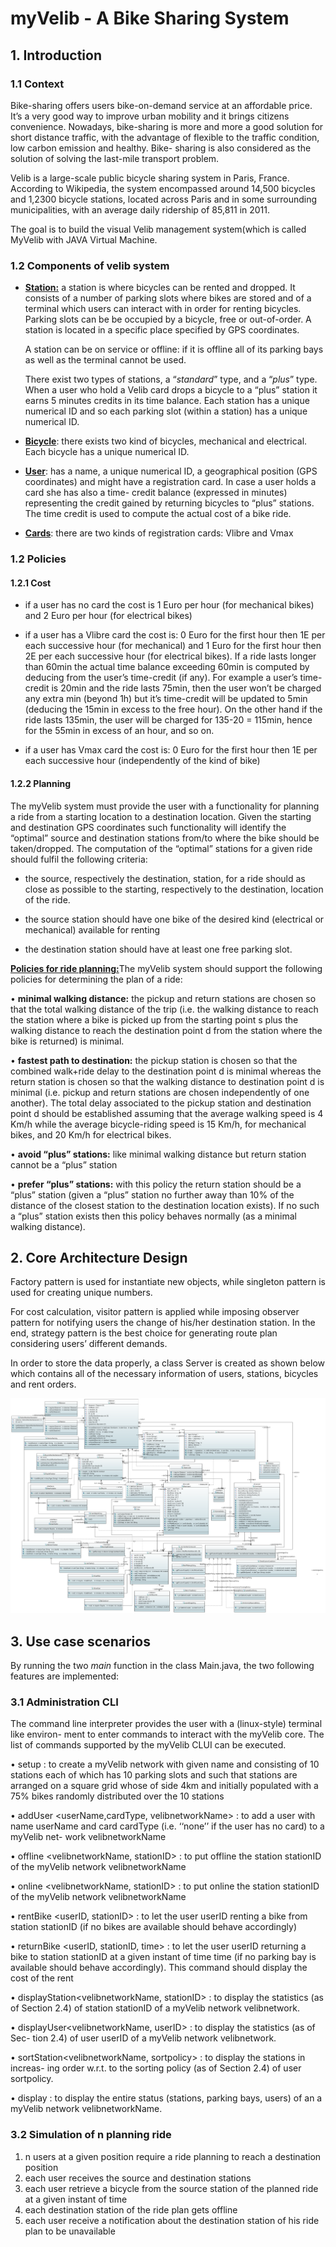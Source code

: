# myVelib - A Bike Sharing System

## 1. Introduction
### 1.1 Context
Bike-sharing offers users bike-on-demand service at an affordable price. It’s a very good way to improve urban mobility and it brings citizens convenience. Nowadays, bike-sharing is more and more a good solution for short distance traffic, with the advantage of flexible to the traffic condition, low carbon emission and healthy. Bike- sharing is also considered as the solution of solving the last-mile transport problem.

Velib is a large-scale public bicycle sharing system in Paris, France. According to Wikipedia, the system encompassed around 14,500 bicycles and 1,2300 bicycle stations, located across Paris and in some surrounding municipalities, with an average daily ridership of 85,811 in 2011.

The goal is to build the visual Velib management system(which is called MyVelib with JAVA Virtual Machine. 

### 1.2 Components of velib system

- <ins>**Station:**</ins> a station is where bicycles can be rented and dropped. It consists of a
  number of parking slots where bikes are stored and of a terminal which users can interact with in order for renting bicycles. Parking slots can be be occupied by a bicycle, free or out-of-order. A station is located in a specific place specified by GPS coordinates. 

    A station can be on service or offline: if it is offline all of its parking bays as well as the terminal cannot be used. 
    
  There exist two types of stations, a “_standard_” type, and a “_plus_” type. When a user who hold a Velib card drops a bicycle to a “plus” station it earns 5 minutes credits in its time balance. Each station has a unique numerical ID and so each parking slot (within a station) has a unique numerical ID.


- <ins>**Bicycle**</ins>: there exists two kind of bicycles, mechanical and electrical. Each bicycle has a unique numerical ID. 


- <ins>**User**</ins>: has a name, a unique numerical ID, a geographical position (GPS coordinates) and might have a registration card. In case a user holds a card she has also a time- credit balance (expressed in minutes) representing the credit gained by returning bicycles to “plus” stations. The time credit is used to compute the actual cost of a bike ride. 


- <ins>**Cards**</ins>: there are two kinds of registration cards: Vlibre and Vmax

### 1.2 Policies
#### 1.2.1 Cost
- if a user has no card the cost is 1 Euro per hour (for mechanical bikes) and 2 Euro per hour (for electrical bikes)


- if a user has a Vlibre card the cost is: 0 Euro for the first hour then 1E per each successive hour (for mechanical) and 1 Euro for the first hour then 2E per each successive hour (for electrical bikes). If a ride lasts longer than 60min the actual time balance exceeding 60min is computed by deducing from the user’s time-credit (if any). For example a user’s time-credit is 20min and the ride lasts 75min, then the user won’t be charged any extra min (beyond 1h) but it’s time-credit will be updated to 5min (deducing the 15min in excess to the free hour). On the other hand if the ride lasts 135min, the user will be charged for 135-20 = 115min, hence for the 55min in excess of an hour, and so on.


- if a user has Vmax card the cost is: 0 Euro for the first hour then 1E per each successive hour (independently of the kind of bike)


####  1.2.2 Planning

The myVelib system must provide the user with a functionality for planning a ride from a starting location to a destination location. Given the starting and destination GPS coordinates such functionality will identify the “optimal” source and destination stations from/to where the bike should be taken/dropped. The computation of the “optimal” stations for a given ride should fulfil the following criteria:

- the source, respectively the destination, station, for a ride should as close as possible to the starting, respectively to the destination, location of the ride.


- the source station should have one bike of the desired kind (electrical or mechanical) available for renting


- the destination station should have at least one free parking slot.

<ins>**Policies for ride planning:**</ins>The myVelib system should support the following policies for determining the plan of a ride:


• **minimal walking distance:** the pickup and return stations are chosen so that the total walking distance of the trip (i.e. the walking distance to reach the station where a bike is picked up from the starting point s plus the walking distance to reach the destination point d from the station where the bike is returned) is minimal.


• **fastest path to destination:** the pickup station is chosen so that the combined walk+ride delay to the destination point d is minimal whereas the return station is chosen so that the walking distance to destination point d is minimal (i.e. pickup and return stations are chosen independently of one another). The total delay associated to the pickup station and destination point d should be established assuming that the average walking speed is 4 Km/h while the average bicycle-riding speed is 15 Km/h, for mechanical bikes, and 20 Km/h for electrical bikes.


• **avoid “plus” stations:** like minimal walking distance but return station cannot be a “plus” station


• **prefer “plus” stations:** with this policy the return station should be a “plus” station (given a “plus” station no further away than 10% of the distance of the closest station to the destination location exists). If no such a “plus” station exists then this policy behaves normally (as a minimal walking distance).



## 2. Core Architecture Design
Factory pattern is used for instantiate new objects, while singleton pattern is used for creating unique numbers. 

For cost calculation, visitor pattern is applied while imposing observer pattern for notifying users the change of his/her destination station. In the end, strategy pattern is the best choice for generating route plan considering users’ different demands.

In order to store the data properly, a class Server is created as shown below which contains all of the necessary information of users, stations, bicycles and rent orders. 

![image info](./src/modelUML.png)


## 3. Use case scenarios

By running the two _main_ function in the class Main.java, the two following features are implemented:

### 3.1 Administration CLI
The command line interpreter provides the user with a (linux-style) terminal like environ- ment to enter commands to interact with the myVelib core. The list of commands supported by the myVelib CLUI can be executed.

• setup <velibnetworkName>: to create a myVelib network with given name and consisting of 10 stations each of which has 10 parking slots and such that stations are arranged on a square grid whose of side 4km and initially populated with a 75% bikes randomly distributed over the 10 stations

• addUser <userName,cardType, velibnetworkName> : to add a user with name userName and card cardType (i.e. ‘‘none’’ if the user has no card) to a myVelib net- work velibnetworkName

• offline <velibnetworkName, stationID> : to put offline the station stationID of the myVelib network velibnetworkName

• online <velibnetworkName, stationID> : to put online the station stationID of the myVelib network velibnetworkName

• rentBike <userID, stationID> : to let the user userID renting a bike from station stationID (if no bikes are available should behave accordingly)

• returnBike <userID, stationID, time> : to let the user userID returning a bike to station stationID at a given instant of time time (if no parking bay is available should behave accordingly). This command should display the cost of the rent

• displayStation<velibnetworkName, stationID> : to display the statistics (as of Section 2.4) of station stationID of a myVelib network velibnetwork.

• displayUser<velibnetworkName, userID> : to display the statistics (as of Sec- tion 2.4) of user userID of a myVelib network velibnetwork.

• sortStation<velibnetworkName, sortpolicy> : to display the stations in increas- ing order w.r.t. to the sorting policy (as of Section 2.4) of user sortpolicy.

• display <velibnetworkName>: to display the entire status (stations, parking bays, users) of an a myVelib network velibnetworkName.

### 3.2 Simulation of n planning ride
1. n users at a given position require a ride planning to reach a destination position
2. each user receives the source and destination stations
3. each user retrieve a bicycle from the source station of the planned ride at a given instant of time
4. each destination station of the ride plan gets offline
5. each user receive a notification about the destination station of his ride plan to be unavailable

